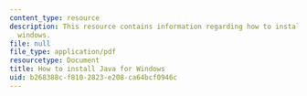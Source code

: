 ```yaml
---
content_type: resource
description: This resource contains information regarding how to install java for
  windows.
file: null
file_type: application/pdf
resourcetype: Document
title: How to install Java for Windows
uid: b268388c-f810-2823-e208-ca64bcf0946c
---
```

